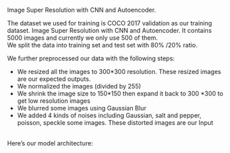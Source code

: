 Image Super Resolution with CNN and Autoencoder. 

The dataset we used for training is COCO 2017 validation as our training dataset. 
Image Super Resolution with CNN and Autoencoder. 
It contains 5000 images and currently we only use 500 of them.  
We split the data into training set and test set with 80% /20% ratio.  

We further preprocessed our data with the following steps:
- We resized all the images to 300*300 resolution. These resized images are our expected outputs.
- We normalized the images (divided by 255)
- We shrink the image size to 150*150 then expand it back to 300 *300 to get low resolution images
- We blurred some images using Gaussian Blur
- We added 4 kinds of noises including Gaussian, salt and pepper, poisson, speckle some images. These distorted images are our Input
</BR>
Here’s our model architecture: </BR>

